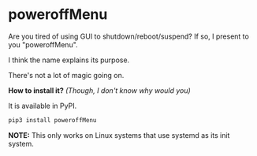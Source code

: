 # poweroffMenu

Are you tired of using GUI to shutdown/reboot/suspend? 
If so, I present to you "poweroffMenu".

I think the name explains its purpose.

There's not a lot of magic going on.




**How to install it?** 
*(Though, I don't know why would you)*

It is available in PyPI.

```bash
pip3 install poweroffMenu 
```



**NOTE:**
This only works on Linux systems that use systemd as its init system.
